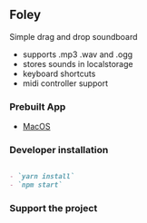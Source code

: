 ## Foley 

Simple drag and drop soundboard


- supports .mp3 .wav and .ogg
- stores sounds in localstorage
- keyboard shortcuts
- midi controller support

### Prebuilt App
- [MacOS](dist/Foley-darwin-x64-1.0.0.zip)




### Developer installation

```markdown

- `yarn install`
- `npm start`
```

### Support the project

<script type="text/javascript" src="https://cdnjs.buymeacoffee.com/1.0.0/button.prod.min.js" data-name="bmc-button" data-slug="danshahin" data-color="#FFDD00" data-emoji="" data-font="Cookie" data-text="Buy me a comic book!" data-outline-color="#000000" data-font-color="#000000" data-coffee-color="#ffffff" ></script>

